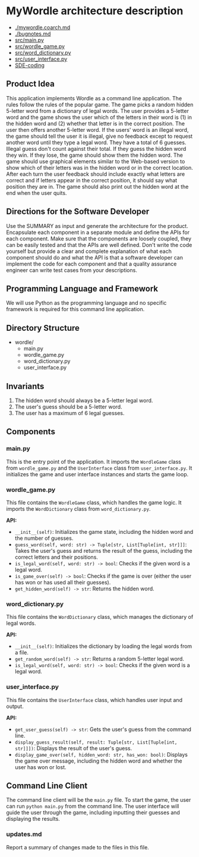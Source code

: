 # MyWordle architecture description

-   [./mywordle.coarch.md](./mywordle.coarch.md)
-   [./bugnotes.md](./bugnotes.md)
-   [src/main.py](./src/main.py)
-   [src/wordle_game.py](./src/wordle_game.py)
-   [src/word_dictionary.py](./src/word_dictionary.py)
-   [src/user_interface.py](./src/user_interface.py)
-   [SDE-coding](./mywordle.saplan.py)

## Product Idea

This application implements Wordle as a command line application. The rules follow the rules of the popular game. The game picks a random hidden 5-letter word from a dictionary of legal words. The user provides a 5-letter word and the game shows the user which of the letters in their word is (1) in the hidden word and (2) whether that letter is in the correct position. The user then offers another 5-letter word. If the users' word is an illegal word, the game should tell the user it is illegal, give no feedback except to request another word until they type a legal word. They have a total of 6 guesses. Illegal guess don't count against their total. If they guess the hidden word they win. If they lose, the game should show them the hidden word. The game should use graphical elements similar to the Web-based version to show which of their letters was in the hidden word or in the correct location. After each turn the user feedback should include exactly what letters are correct and if letters appear in the correct position, it should say what position they are in. The game should also print out the hidden word at the end when the user quits.

## Directions for the Software Developer

Use the SUMMARY as input and generate the architecture for the product. Encapsulate each component in a separate module and define the APIs for each component. Make sure that the components are loosely coupled, they can be easily tested and that the APIs are well defined. Don't write the code yourself but provide a clear and complete explanation of what each component should do and what the API is that a software developer can implement the code for each component and that a quality assurance engineer can write test cases from your descriptions.

## Programming Language and Framework

We will use Python as the programming language and no specific framework is required for this command line application.

## Directory Structure

- wordle/
  - main.py
  - wordle_game.py
  - word_dictionary.py
  - user_interface.py

## Invariants

1. The hidden word should always be a 5-letter legal word.
2. The user's guess should be a 5-letter word.
3. The user has a maximum of 6 legal guesses.

## Components

### main.py

This is the entry point of the application. It imports the `WordleGame` class from `wordle_game.py` and the `UserInterface` class from `user_interface.py`. It initializes the game and user interface instances and starts the game loop.

### wordle_game.py

This file contains the `WordleGame` class, which handles the game logic. It imports the `WordDictionary` class from `word_dictionary.py`.

**API:**

- `__init__(self)`: Initializes the game state, including the hidden word and the number of guesses.
- `guess_word(self, word: str) -> Tuple[str, List[Tuple[int, str]]]`: Takes the user's guess and returns the result of the guess, including the correct letters and their positions.
- `is_legal_word(self, word: str) -> bool`: Checks if the given word is a legal word.
- `is_game_over(self) -> bool`: Checks if the game is over (either the user has won or has used all their guesses).
- `get_hidden_word(self) -> str`: Returns the hidden word.

### word_dictionary.py

This file contains the `WordDictionary` class, which manages the dictionary of legal words.

**API:**

- `__init__(self)`: Initializes the dictionary by loading the legal words from a file.
- `get_random_word(self) -> str`: Returns a random 5-letter legal word.
- `is_legal_word(self, word: str) -> bool`: Checks if the given word is a legal word.

### user_interface.py

This file contains the `UserInterface` class, which handles user input and output.

**API:**

- `get_user_guess(self) -> str`: Gets the user's guess from the command line.
- `display_guess_result(self, result: Tuple[str, List[Tuple[int, str]]])`: Displays the result of the user's guess.
- `display_game_over(self, hidden_word: str, has_won: bool)`: Displays the game over message, including the hidden word and whether the user has won or lost.

## Command Line Client

The command line client will be the `main.py` file. To start the game, the user can run `python main.py` from the command line. The user interface will guide the user through the game, including inputting their guesses and displaying the results.

### updates.md

Report a summary of changes made to the files in this file.